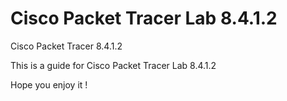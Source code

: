 # Cisco Packet Tracer Lab 8.4.1.2
Cisco Packet Tracer 8.4.1.2


This is a guide for Cisco Packet Tracer Lab 8.4.1.2

Hope you enjoy it !
